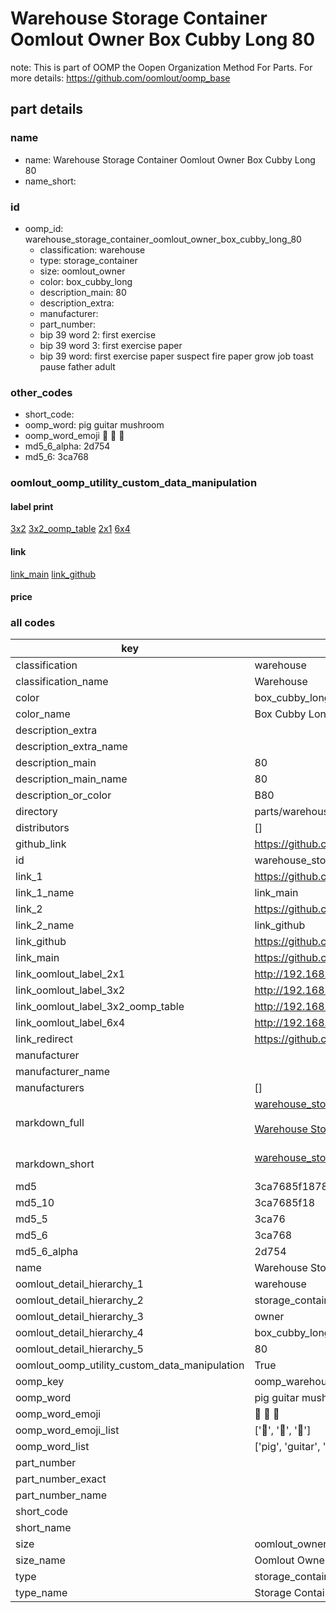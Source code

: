 # Warehouse Storage Container Oomlout Owner Box Cubby Long 80  

note: This is part of OOMP the Oopen Organization Method For Parts. For more details: https://github.com/oomlout/oomp_base

##  part details
  







### name
* name: Warehouse Storage Container Oomlout Owner Box Cubby Long 80
* name_short: 
### id
* oomp_id: warehouse_storage_container_oomlout_owner_box_cubby_long_80
  * classification: warehouse
  * type: storage_container
  * size: oomlout_owner
  * color: box_cubby_long
  * description_main: 80
  * description_extra: 
  * manufacturer: 
  * part_number: 
  * bip 39 word 2: first exercise
  * bip 39 word 3: first exercise paper
  * bip 39 word: first exercise paper suspect fire paper grow job toast pause father adult

### other_codes
* short_code: 
* oomp_word: pig guitar mushroom
* oomp_word_emoji :pig: :guitar: :mushroom:
* md5_6_alpha: 2d754
* md5_6: 3ca768






### oomlout_oomp_utility_custom_data_manipulation
#### label print
[3x2](http://192.168.1.245:1112/?label=oomp%202d754)
[3x2_oomp_table](http://192.168.1.108:1112/?label=oomp%202d754)
[2x1](http://192.168.1.242:1112/?label=oomp%202d754)
[6x4](http://192.168.1.55:1112/?label=oomp%202d754)    

#### link

[link_main](https://github.com/oomlout/oomlout_oomp_version_1_messy/tree/main/parts/warehouse_storage_container_oomlout_owner_box_cubby_long_80) [link_github](https://github.com/oomlout/oomlout_oomp_version_1_messy/tree/main/parts/warehouse_storage_container_oomlout_owner_box_cubby_long_80)                             

#### price







### all codes 
| key | value |  
| --- | --- |  
| classification | warehouse |  
| classification_name | Warehouse |  
| color | box_cubby_long |  
| color_name | Box Cubby Long |  
| description_extra |  |  
| description_extra_name |  |  
| description_main | 80 |  
| description_main_name | 80 |  
| description_or_color | B80 |  
| directory | parts/warehouse_storage_container_oomlout_owner_box_cubby_long_80 |  
| distributors | [] |  
| github_link | https://github.com/oomlout/oomlout_oomp_part_src/tree/main/parts/warehouse_storage_container_oomlout_owner_box_cubby_long_80 |  
| id | warehouse_storage_container_oomlout_owner_box_cubby_long_80 |  
| link_1 | https://github.com/oomlout/oomlout_oomp_version_1_messy/tree/main/parts/warehouse_storage_container_oomlout_owner_box_cubby_long_80 |  
| link_1_name | link_main |  
| link_2 | https://github.com/oomlout/oomlout_oomp_version_1_messy/tree/main/parts/warehouse_storage_container_oomlout_owner_box_cubby_long_80 |  
| link_2_name | link_github |  
| link_github | https://github.com/oomlout/oomlout_oomp_version_1_messy/tree/main/parts/warehouse_storage_container_oomlout_owner_box_cubby_long_80 |  
| link_main | https://github.com/oomlout/oomlout_oomp_version_1_messy/tree/main/parts/warehouse_storage_container_oomlout_owner_box_cubby_long_80 |  
| link_oomlout_label_2x1 | http://192.168.1.242:1112/?label=oomp%202d754 |  
| link_oomlout_label_3x2 | http://192.168.1.245:1112/?label=oomp%202d754 |  
| link_oomlout_label_3x2_oomp_table | http://192.168.1.108:1112/?label=oomp%202d754 |  
| link_oomlout_label_6x4 | http://192.168.1.55:1112/?label=oomp%202d754 |  
| link_redirect | https://github.com/oomlout/oomlout_oomp_version_1_messy/tree/main/parts/warehouse_storage_container_oomlout_owner_box_cubby_long_80 |  
| manufacturer |  |  
| manufacturer_name |  |  
| manufacturers | [] |  
| markdown_full | [warehouse_storage_container_oomlout_owner_box_cubby_long_80](none)<br>[](none)<br>[Warehouse Storage Container Oomlout Owner Box Cubby Long 80](none)<br><br> |  
| markdown_short | [warehouse_storage_container_oomlout_owner_box_cubby_long_80](none)<br><br> |  
| md5 | 3ca7685f18780ce27fab9dad3fd3d2bb |  
| md5_10 | 3ca7685f18 |  
| md5_5 | 3ca76 |  
| md5_6 | 3ca768 |  
| md5_6_alpha | 2d754 |  
| name | Warehouse Storage Container Oomlout Owner Box Cubby Long 80 |  
| oomlout_detail_hierarchy_1 | warehouse |  
| oomlout_detail_hierarchy_2 | storage_container |  
| oomlout_detail_hierarchy_3 | owner |  
| oomlout_detail_hierarchy_4 | box_cubby_long |  
| oomlout_detail_hierarchy_5 | 80 |  
| oomlout_oomp_utility_custom_data_manipulation | True |  
| oomp_key | oomp_warehouse_storage_container_oomlout_owner_box_cubby_long_80 |  
| oomp_word | pig guitar mushroom |  
| oomp_word_emoji | :pig: :guitar: :mushroom: |  
| oomp_word_emoji_list | [':pig:', ':guitar:', ':mushroom:'] |  
| oomp_word_list | ['pig', 'guitar', 'mushroom'] |  
| part_number |  |  
| part_number_exact |  |  
| part_number_name |  |  
| short_code |  |  
| short_name |  |  
| size | oomlout_owner |  
| size_name | Oomlout Owner |  
| type | storage_container |  
| type_name | Storage Container |  
